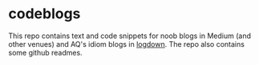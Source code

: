 # codeblogs
This repo contains text and code snippets for noob blogs in Medium (and other venues) and AQ's idiom blogs in [logdown](http://learnin60seconds.logdown.com). The repo also contains some github readmes. 
